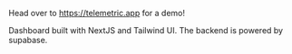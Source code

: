 Head over to https://telemetric.app for a demo!

Dashboard built with NextJS and Tailwind UI. The backend is powered by supabase. 
